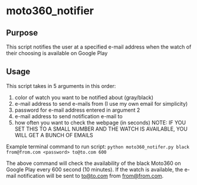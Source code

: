 moto360_notifier
================

Purpose
-------

This script notifies the user at a specified e-mail address when the watch of their choosing is available on Google Play


Usage
-----

This script takes in 5 arguments in this order:

1) color of watch you want to be notified about (gray/black)
2) e-mail address to send e-mails from (I use my own email for simplicity)
3) password for e-mail address entered in argument 2
4) e-mail address to send notification e-mail to
5) how often you want to check the webpage (in seconds)
    NOTE: IF YOU SET THIS TO A SMALL NUMBER AND THE WATCH IS AVAILABLE, YOU WILL GET A BUNCH OF EMAILS


Example terminal command to run script: ``python moto360_notifer.py black from@from.com <password> to@to.com 600``

The above command will check the availability of the black Moto360 on Google Play every 600 second (10 minutes).  If the watch is available, the e-mail notification will be sent to to@to.com from from@from.com.
